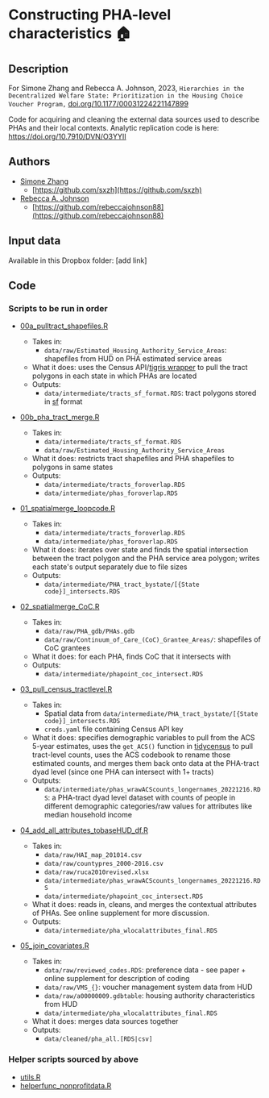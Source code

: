 # Constructing PHA-level characteristics 🏠

## Description

For Simone Zhang and Rebecca A. Johnson, 2023, `Hierarchies in the Decentralized Welfare State: Prioritization in the Housing Choice Voucher Program,` <a href="https://doi.org/10.1177/00031224221147899" target="_blank">doi.org/10.1177/00031224221147899</a>

Code for acquiring and cleaning the external data sources used to describe PHAs and their local contexts. Analytic replication code is here: https://doi.org/10.7910/DVN/O3YYII

## Authors

- [Simone Zhang](https://simonezhang.com/) 
  - [https://github.com/sxzh](https://github.com/sxzh)
- [Rebecca A. Johnson](https://www.rebeccajohnson.io/) 
  - [https://github.com/rebeccajohnson88](https://github.com/rebeccajohnson88)

## Input data

Available in this Dropbox folder: [add link]

## Code 

### Scripts to be run in order

- [00a_pulltract_shapefiles.R](https://github.com/rebeccajohnson88/hierarchies-hcv-externaldata/blob/main/src/00a_pulltract_shapefiles.R)

  - Takes in:
    - `data/raw/Estimated_Housing_Authority_Service_Areas`: shapefiles from HUD on PHA estimated service areas
  - What it does: uses the Census API/[tigris wrapper](https://www.rdocumentation.org/packages/tigris/versions/1.6.1/topics/tracts) to pull the tract polygons in each state in which PHAs are located 
  - Outputs:
    - `data/intermediate/tracts_sf_format.RDS`: tract polygons stored in [sf](https://cran.r-project.org/web/packages/sf/index.html) format

- [00b_pha_tract_merge.R](https://github.com/rebeccajohnson88/hierarchies-hcv-externaldata/blob/main/src/00b_pha_tract_merge.R)

  - Takes in:
    - `data/intermediate/tracts_sf_format.RDS`
    - `data/raw/Estimated_Housing_Authority_Service_Areas`
  - What it does: restricts tract shapefiles and PHA shapefiles to polygons in same states
  - Outputs:
    - `data/intermediate/tracts_foroverlap.RDS`
    - `data/intermediate/phas_foroverlap.RDS`

- [01_spatialmerge_loopcode.R](https://github.com/rebeccajohnson88/hierarchies-hcv-externaldata/blob/main/src/01_spatialmerge_loopcode.R)
  - Takes in:
    - `data/intermediate/tracts_foroverlap.RDS`
    - `data/intermediate/phas_foroverlap.RDS`
  - What it does: iterates over state and finds the spatial intersection between the tract polygon and the PHA service area polygon; writes each state's output separately due to file sizes 
  - Outputs:
    - `data/intermediate/PHA_tract_bystate/[{State code}]_intersects.RDS`
    
- [02_spatialmerge_CoC.R](https://github.com/rebeccajohnson88/hierarchies-hcv-externaldata/blob/main/src/02_spatialmerge_CoC.R)
  - Takes in:
    - `data/raw/PHA_gdb/PHAs.gdb`
    - `data/raw/Continuum_of_Care_(CoC)_Grantee_Areas/`: shapefiles of CoC grantees
  - What it does: for each PHA, finds CoC that it intersects with
  - Outputs:
    - `data/intermediate/phapoint_coc_intersect.RDS`
    
- [03_pull_census_tractlevel.R](https://github.com/rebeccajohnson88/hierarchies-hcv-externaldata/blob/main/src/03_pull_census_tractlevel.R)
  - Takes in:
    - Spatial data from `data/intermediate/PHA_tract_bystate/[{State code}]_intersects.RDS`
    - `creds.yaml` file containing Census API key
  - What it does: specifies demographic variables to pull from the ACS 5-year estimates, uses the `get_ACS()` function in [tidycensus](https://github.com/walkerke/tidycensus/blob/master/man/get_acs.Rd) to pull tract-level counts, uses the ACS codebook to rename those estimated counts, and merges them back onto data at the PHA-tract dyad level (since one PHA can intersect with 1+ tracts)
  - Outputs:
    - `data/intermediate/phas_wrawACScounts_longernames_20221216.RDS`: a PHA-tract dyad level dataset with counts of people in different demographic categories/raw values for attributes like median household income

- [04_add_all_attributes_tobaseHUD_df.R](https://github.com/rebeccajohnson88/hierarchies-hcv-externaldata/blob/main/src/04_add_all_attributes_tobaseHUD_df.R)
  - Takes in:
    - `data/raw/HAI_map_201014.csv`
    - `data/raw/countypres_2000-2016.csv`
    - `data/raw/ruca2010revised.xlsx`
    - `data/intermediate/phas_wrawACScounts_longernames_20221216.RDS`
    - `data/intermediate/phapoint_coc_intersect.RDS`
  - What it does: reads in, cleans, and merges the contextual attributes of PHAs. See online supplement for more discussion.
  - Outputs: 
    - `data/intermediate/pha_wlocalattributes_final.RDS`
    
- [05_join_covariates.R](https://github.com/rebeccajohnson88/hierarchies-hcv-externaldata/blob/main/src/05_join_covariates.R)
  - Takes in:
    - `data/raw/reviewed_codes.RDS`: preference data - see paper + online supplement for description of coding
    - `data/raw/VMS_{}`: voucher management system data from HUD
    - `data/raw/a00000009.gdbtable`: housing authority characteristics from HUD
    - `data/intermediate/pha_wlocalattributes_final.RDS`
  - What it does: merges data sources together
  - Outputs:
    - `data/cleaned/pha_all.[RDS|csv]`

### Helper scripts sourced by above

- [utils.R](https://github.com/rebeccajohnson88/hierarchies-hcv-externaldata/blob/main/src/utils.R)
- [helperfunc_nonprofitdata.R](https://github.com/rebeccajohnson88/hierarchies-hcv-externaldata/blob/main/src/helperfunc_nonprofitdata.R)

